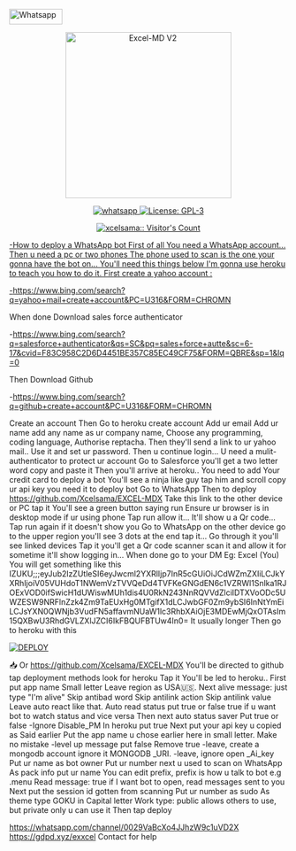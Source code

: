 <a href='https://chat.whatsapp.com/EjCevQuz0IBIlfUUYLPEB4' target="_blank"><img alt='Whatsapp' src='https://img.shields.io/badge/OFFICIAL-GC-h?color=black&style=for-the-badge&logo=whatsapp' width="96.35" height="28"/></a></p>
<p align="center">
  <a href="https://chat.whatsapp.com/ERYl3BYeDgj0xlZUssQI9p">
    <img alt="Excel-MD V2" height="300" src="https://i.imgur.com/oNckzkC.jpg">
  </a>
</p>
   <p align="center">
  <a href="https://wa.me//+2347045035241" target="_blank">
    <img alt="whatsapp" src="https://img.shields.io/badge/ Whatsapp -25D366?style=for-the-badge&logo=whatsapp&logoColor=white" />
  </a>
  <a aria-label="Excel_Md is free to use" href="https://chat.whatsapp.com/ERYl3BYeDgj0xlZUssQI9p" target="_blank">
    <img alt="License: GPL-3" src="https://badges.frapsoft.com/os/gpl/gpl.png?v=103)](https://opensource.org/licenses/GPL-3.0/" target="_blank" />
  </a>
   <a aria-label="Excel-MdV2 is free to use" href="https://whatsapp.com/channel/0029VaBcXo4JJhzW9c1uVD2X" target="_blank">
   </p>
<p align="center"><img src="https://profile-counter.glitch.me/{xcelsama}/count.svg" alt="xcelsama:: Visitor's Count" /></p>
-How to deploy a WhatsApp bot
First of all You need a WhatsApp account... 
Then  u need a pc or two phones
The phone used to scan is the one your gonna have the bot on... 
You'll need this things below
I'm gonna use heroku to teach you how to do it. 
First create a yahoo account :

-https://www.bing.com/search?q=yahoo+mail+create+account&PC=U316&FORM=CHROMN

When done Download sales force authenticator

-https://www.bing.com/search?q=salesforce+authenticator&qs=SC&pq=sales+force+autte&sc=6-17&cvid=F83C958C2D6D4451BE357C85EC49CF75&FORM=QBRE&sp=1&lq=0

Then Download Github

-https://www.bing.com/search?q=github+create+account&PC=U316&FORM=CHROMN

Create an account
Then Go to heroku create account
Add ur email
Add ur name add any name as ur company name, 
Choose any programming, coding language, 
Authorise reptacha. 
Then they'll send a link to ur yahoo mail.. 
Use it and set ur password. 
Then u continue login... U need a mulit-authenticator to protect ur account
Go to Salesforce you'll get a two letter word copy and paste it
Then you'll arrive at heroku.. 
You need to add Your credit card to deploy a bot
You'll see a ninja like guy tap him and scroll copy ur api key you need it to deploy bot
Go to WhatsApp
Then to deploy
https://github.com/Xcelsama/EXCEL-MDX
Take this link to the other device or PC tap it 
You'll see a green button saying run 
Ensure ur browser is in desktop mode if ur using phone
Tap run allow it... It'll show u a Qr code... Tap run again if it doesn't show you
Go to WhatsApp on the other device go to the upper region you'll see 3 dots at the end tap it... 
Go through it you'll see linked devices
Tap it you'll get a Qr code scanner scan it and allow it for sometime it'll show logging in... 
When done go to your DM 
Eg: Excel (You) 
You will get something like this
IZUKU;;;eyJub2lzZUtleSI6eyJwcml2YXRlIjp7InR5cGUiOiJCdWZmZXIiLCJkYXRhIjoiV05VUHdoT1NWemVzTVVQeDd4TVFKeGNGdEN6c1VZRWl1Snlka1RJOExVOD0ifSwicH1dUWiswMUh1dis4U0RkN243NnRQVVdZlciIDTXVoODc5UWZESW9NRFlnZzk4Zm9TaEUxHg0MTgifX1dLCJwbGF0Zm9ybSI6InNtYmEiLCJsYXN0QWNjb3VudFN5affavmNUaW1lc3RhbXAiOjE3MDEwMjQxOTAsIm15QXBwU3RhdGVLZXlJZCI6IkFBQUFBTUw4In0=
It usually longer 
Then go to heroku with this
   <br>

<a href='https://dashboard.heroku.com/new?template=https://github.com/Xcelsama/Excel-MDX' target="_blank"><img alt='DEPLOY' src='https://img.shields.io/badge/-DEPLOY-black?style=for-the-badge&logo=heroku&logoColor=white'/></a>

📥
Or 
https://github.com/Xcelsama/EXCEL-MDX
You'll be directed to github tap deployment methods look for heroku Tap it 
You'll be led to heroku.. 
First put app name 
Small letter
Leave region as USA🇺🇸. 
Next alive message: just type 
"I'm alive"
Skip antibad word
Skip antilink action
Skip antilink value
Leave auto react like that. 
Auto read status put true or false
true if u want bot to watch status and vice versa
Then next auto status saver
Put true or false 
-Ignore Disable_PM
In heroku put true
Next put your api key u copied as Said earlier
Put the app name u chose earlier here in small letter. Make no mistake
-level up message put false 
Remove true
-leave, create a mongodb account ignore it MONGODB _URI.
-leave, ignore open _Ai_key
Put ur name as bot owner
Put ur number next u used to scan on WhatsApp
As pack info put ur name
You can edit prefix, prefix is how u talk to bot e.g  .menu
Read message: true if I want bot to open, read messages sent to you
Next put the session id gotten from scanning
Put ur number as sudo
As theme type GOKU in Capital letter
Work type: public allows others to use, but private only u can use it
Then tap deploy

https://whatsapp.com/channel/0029VaBcXo4JJhzW9c1uVD2X
https://gdpd.xyz/exxcel 
Contact for help




